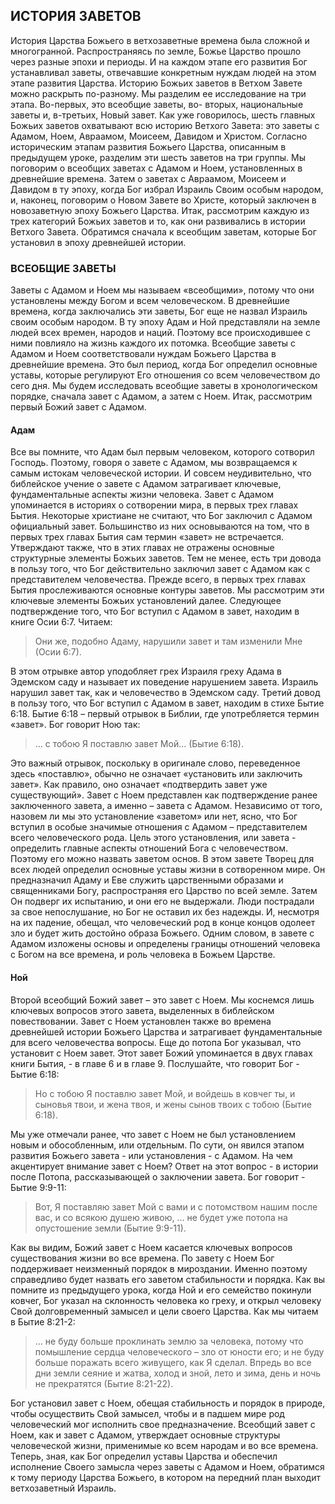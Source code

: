 ## ИСТОРИЯ ЗАВЕТОВ

История Царства Божьего в ветхозаветные времена была сложной и многогранной. Распространяясь по земле, Божье Царство прошло через разные эпохи и периоды. И на каждом этапе его развития Бог устанавливал заветы, отвечавшие конкретным нуждам людей на этом этапе развития Царства.
Историю Божьих заветов в Ветхом Завете можно раскрыть по-разному. Мы разделим ее исследование на три этапа. Во-первых, это всеобщие заветы, во- вторых, национальные заветы и, в-третьих, Новый завет.
Как уже говорилось, шесть главных Божьих заветов охватывают всю историю Ветхого Завета: это заветы с Адамом, Ноем, Авраамом, Моисеем, Давидом и Христом. Согласно историческим этапам развития Божьего Царства, описанным в предыдущем уроке, разделим эти шесть заветов на три группы. Мы поговорим о всеобщих заветах с Адамом и Ноем, установленных в древнейшие времена. Затем о заветах с Авраамом, Моисеем и Давидом в ту эпоху, когда Бог избрал Израиль Своим особым народом, и, наконец, поговорим о Новом Завете во Христе, который заключен в новозаветную эпоху Божьего Царства.
Итак, рассмотрим каждую из трех категорий Божьих заветов и то, как они развивались в истории Ветхого Завета. Обратимся сначала к всеобщим заветам, которые Бог установил в эпоху древнейшей истории.

### ВСЕОБЩИЕ ЗАВЕТЫ

Заветы с Адамом и Ноем мы называем «всеобщими», потому что они установлены между Богом и всем человеческом. В древнейшие времена, когда заключались эти заветы, Бог еще не назвал Израиль своим особым народом. В ту эпоху Адам и Ной представляли на земле людей всех времен, народов и наций. Поэтому все происходившее с ними повлияло на жизнь каждого их потомка.
Всеобщие заветы с Адамом и Ноем соответствовали нуждам Божьего Царства в древнейшие времена. Это был период, когда Бог определил основные уставы, которые регулируют Его отношения со всем человечеством до сего дня.
Мы будем исследовать всеобщие заветы в хронологическом порядке, сначала завет с Адамом, а затем с Ноем. Итак, рассмотрим первый Божий завет с Адамом.

#### Адам

Все вы помните, что Адам был первым человеком, которого сотворил Господь. Поэтому, говоря о завете с Адамом, мы возвращаемся к самым истокам человеческой истории. И совсем неудивительно, что библейское учение о завете с Адамом затрагивает ключевые, фундаментальные аспекты жизни человека.
Завет с Адамом упоминается в историях о сотворении мира, в первых трех главах Бытия.
Некоторые христиане не считают, что Бог заключил с Адамом официальный завет. Большинство из них основываются на том, что в первых трех главах Бытия сам термин «завет» не встречается. Утверждают также, что в этих главах не отражены основные структурные элементы Божьих заветов.
Тем не менее, есть три довода в пользу того, что Бог действительно заключил завет с Адамом как с представителем человечества. Прежде всего, в первых трех главах Бытия прослеживаются основные контуры заветов. Мы рассмотрим эти ключевые элементы Божьих установлений далее.
Следующее подтверждение того, что Бог вступил с Адамом в завет, находим в книге Осии 6:7. Читаем:

>  Они же, подобно Адаму, нарушили завет и там изменили Мне (Осии 6:7). 

В этом отрывке автор уподобляет грех Израиля греху Адама в Эдемском саду и называет их поведение нарушением завета. Израиль нарушил завет так, как и человечество в Эдемском саду.
Третий довод в пользу того, что Бог вступил с Адамом в завет, находим в стихе Бытие 6:18. Бытие 6:18 – первый отрывок в Библии, где употребляется термин «завет».
Бог говорит Ною так:

> ... с тобою Я поставлю завет Мой... (Бытие 6:18).

Это важный отрывок, поскольку в оригинале слово, переведенное здесь «поставлю», обычно не означает «установить или заключить завет». Как правило, оно означает «подтвердить завет уже существующий». Завет с Ноем представлен как подтверждение ранее заключенного завета, а именно – завета с Адамом.
Независимо от того, назовем ли мы это установление «заветом» или нет, ясно, что Бог вступил в особые значимые отношения с Адамом – представителем всего человеческого рода. Цель этого установления, или завета - определить главные аспекты отношений Бога с человечеством. Поэтому его можно назвать заветом основ. В этом завете Творец для всех людей определил основные уставы жизни в сотворенном мире. Он предназначил Адаму и Еве служить царственными образами и священниками Богу, распространяя его Царство по всей земле. Затем Он подверг их испытанию, и они его не выдержали. Люди пострадали за свое непослушание, но Бог не оставил их без надежды. И, несмотря на их падение, обещал, что человеческий род в конце концов одолеет зло и будет жить достойно образа Божьего.
Одним словом, в завете с Адамом изложены основы и определены границы отношений человека с Богом на все времена, и роль человека в Божьем Царстве.

#### Ной

Второй всеобщий Божий завет – это завет с Ноем. Мы коснемся лишь ключевых вопросов этого завета, выделенных в библейском повествовании.
Завет с Ноем установлен также во времена древнейшей истории Божьего Царства и затрагивает фундаментальные для всего человечества вопросы.
Еще до потопа Бог указывал, что установит с Ноем завет. Этот завет Божий упоминается в двух главах книги Бытия, - в главе 6 и в главе 9. Послушайте, что говорит Бог - Бытие 6:18:

> Но с тобою Я поставлю завет Мой, и войдешь в ковчег ты, и сыновья твои, и жена твоя, и жены сынов твоих с тобою (Бытие 6:18). 

Мы уже отмечали ранее, что завет с Ноем не был установлением новым и обособленным, или отдельным. По сути, он явился этапом развития Божьего завета - или установления - с Адамом.
На чем акцентирует внимание завет с Ноем? Ответ на этот вопрос - в истории после Потопа, рассказывающей о заключении завета. Бог говорит - Бытие 9:9-11:

>  Вот, Я поставляю завет Мой с вами и с потомством нашим после вас, и со всякою душею живою, ... не будет уже потопа на опустошение земли (Бытие 9:9-11).

Как вы видим, Божий завет с Ноем касается ключевых вопросов существования жизни во все времена.
По завету с Ноем Бог поддерживает неизменный порядок в мироздании. Именно поэтому справедливо будет назвать его заветом стабильности и порядка. Как вы помните из предыдущего урока, когда Ной и его семейство покинули ковчег, Бог указал на склонность человека ко греху, и открыл человеку Свой долговременный замысел и цели своего Царства. Как мы читаем в Бытие 8:21-2:

> ... не буду больше проклинать землю за человека, потому что помышление сердца человеческого – зло от юности его; и не буду больше поражать всего живущего, как Я сделал. Впредь во все дни земли сеяние и жатва, холод и зной, лето и зима, день и ночь не прекратятся (Бытие 8:21-22).

Бог установил завет с Ноем, обещая стабильность и порядок в природе, чтобы осуществить Свой замысел, чтобы и в падшем мире род человеческий мог исполнить свое предназначение. Всеобщий завет с Ноем, как и завет с Адамом, утверждает основные структуры человеческой жизни, применимые ко всем народам и во все времена.
Теперь, зная, как Бог определил уставы Царства и обеспечил исполнение Своего замысла через заветы с Адамом и Ноем, обратимся к тому периоду Царства Божьего, в котором на передний план выходит ветхозаветный Израиль.
